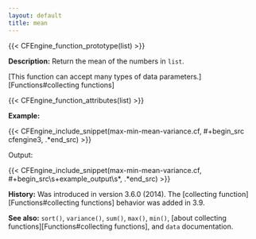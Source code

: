 ```yaml
---
layout: default
title: mean
---
```


{{< CFEngine_function_prototype(list) >}}

**Description:** Return the mean of the numbers in `list`.

[This function can accept many types of data parameters.][Functions#collecting functions]

{{< CFEngine_function_attributes(list) >}}

**Example:**

{{< CFEngine_include_snippet(max-min-mean-variance.cf, #\+begin_src cfengine3, .*end_src) >}}

Output:

{{< CFEngine_include_snippet(max-min-mean-variance.cf, #\+begin_src\s+example_output\s*, .*end_src) >}}

**History:** Was introduced in version 3.6.0 (2014). The [collecting function][Functions#collecting functions] behavior was added in 3.9.

**See also:** `sort()`, `variance()`, `sum()`, `max()`, `min()`, [about collecting functions][Functions#collecting functions], and `data` documentation.
